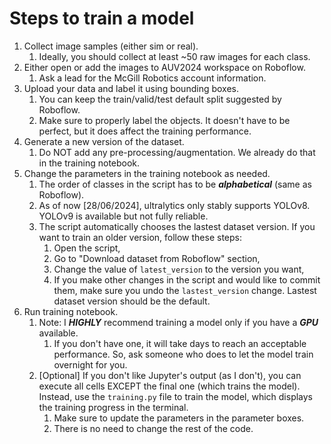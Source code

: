 # Steps to train a model
1. Collect image samples (either sim or real).
    1. Ideally, you should collect at least ~50 raw images for each class. 
3. Either open or add the images to AUV2024 workspace on Roboflow.
    1. Ask a lead for the McGill Robotics account information.
4. Upload your data and label it using bounding boxes.
    1. You can keep the train/valid/test default split suggested by Roboflow.
    2. Make sure to properly label the objects. It doesn't have to be perfect, but it does affect the training performance.
5. Generate a new version of the dataset. 
    1. Do NOT add any pre-processing/augmentation. We already do that in the training notebook.
6. Change the parameters in the training notebook as needed.
    1. The order of classes in the script has to be _**alphabetical**_ (same as Roboflow).
    2. As of now [28/06/2024], ultralytics only stably supports YOLOv8. YOLOv9 is available but not fully reliable. 
    3. The script automatically chooses the lastest dataset version. If you want to train an older version, follow these steps:
        1. Open the script,
        2. Go to "Download dataset from Roboflow" section,
        3. Change the value of `latest_version` to the version you want,
        4. If you make other changes in the script and would like to commit them, make sure you undo the `lastest_version` change. Lastest dataset version should be the default.
8. Run training notebook.
    1. Note: I _**HIGHLY**_ recommend training a model only if you have a **_GPU_** available.
        1. If you don't have one, it will take days to reach an acceptable performance. So, ask someone who does to let the model train overnight for you.
    3. [Optional] If you don't like Jupyter's output (as I don't), you can execute all cells EXCEPT the final one (which trains the model). Instead, use the `training.py` file to train the model, which displays the training progress in the terminal.
        1. Make sure to update the parameters in the parameter boxes.
        2. There is no need to change the rest of the code.
